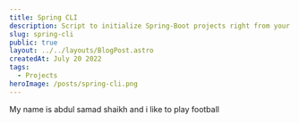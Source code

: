 ```yaml
---
title: Spring CLI
description: Script to initialize Spring-Boot projects right from your terminal
slug: spring-cli
public: true
layout: ../../layouts/BlogPost.astro
createdAt: July 20 2022
tags:
  - Projects
heroImage: /posts/spring-cli.png
---
```


My name is abdul samad shaikh and i like to play football
